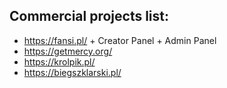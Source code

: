 ## Commercial projects list:
* https://fansi.pl/ + Creator Panel + Admin Panel
* https://getmercy.org/
* https://krolpik.pl/
* https://biegszklarski.pl/ 
